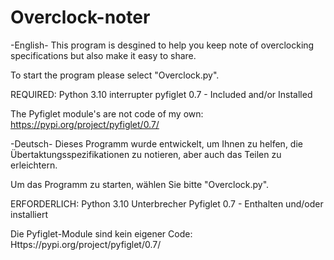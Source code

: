 # Overclock-noter

-English-
This program is desgined to help you keep note of overclocking specifications but also make it easy to share.

To start the program please select "Overclock.py".

REQUIRED:
Python 3.10 interrupter
pyfiglet 0.7 - Included and/or Installed

The Pyfiglet module's are not code of my own: 
https://pypi.org/project/pyfiglet/0.7/



-Deutsch-
Dieses Programm wurde entwickelt, um Ihnen zu helfen, die Übertaktungsspezifikationen zu notieren, aber auch das Teilen zu erleichtern.

Um das Programm zu starten, wählen Sie bitte "Overclock.py".

ERFORDERLICH:
Python 3.10 Unterbrecher
Pyfiglet 0.7 - Enthalten und/oder installiert

Die Pyfiglet-Module sind kein eigener Code:
Https://pypi.org/project/pyfiglet/0.7/


